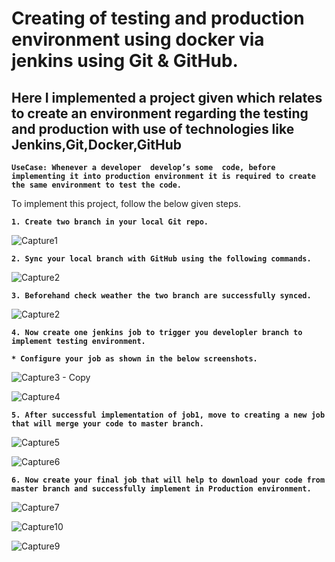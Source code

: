 <h1>Creating of testing and production environment using docker via jenkins using Git & GitHub.</h1>
<h2>Here I implemented a project given which relates to create an environment regarding the testing and production with use of technologies like Jenkins,Git,Docker,GitHub</h2>

**`UseCase: Whenever a developer  develop’s some  code, before implementing it into production environment it is required to create the same environment to test the code.`**


To implement this project, follow the below given steps.

**`1. Create two branch in your local Git repo.`**

![Capture1](https://user-images.githubusercontent.com/64262752/81263557-81aa4780-905d-11ea-902d-5743dec7d008.PNG)

**`2. Sync your local branch with GitHub using the following commands.`**

![Capture2](https://user-images.githubusercontent.com/64262752/81263562-82db7480-905d-11ea-8d49-ce2779fdf2eb.PNG)

**`3. Beforehand check weather the two branch are successfully synced.`**

![Capture2](https://user-images.githubusercontent.com/60429108/81189793-a1495d80-8fd4-11ea-8a38-0ffb3d8550df.PNG)

**`4. Now create one jenkins job to trigger you developler branch to implement testing environment.`**

  **`* Configure your job as shown in the below screenshots.`**

![Capture3 - Copy](https://user-images.githubusercontent.com/60429108/81190232-2fbddf00-8fd5-11ea-9956-ea97e841af27.PNG)

![Capture4](https://user-images.githubusercontent.com/60429108/81190321-524ff800-8fd5-11ea-912c-ddd8a6351cac.PNG)

**`5. After successful implementation of job1, move to creating a new job that will merge your code to master branch.`**

![Capture5](https://user-images.githubusercontent.com/60429108/81190668-c4c0d800-8fd5-11ea-8b21-1a2aa8d41863.PNG)

![Capture6](https://user-images.githubusercontent.com/60429108/81190803-e7eb8780-8fd5-11ea-9a53-119c590cdca7.PNG)

**`6. Now create your final job that will help to download your code from master branch and successfully implement in Production environment.`**

![Capture7](https://user-images.githubusercontent.com/60429108/81191046-2ed97d00-8fd6-11ea-95fa-f5dc24eeb210.PNG)

![Capture10](https://user-images.githubusercontent.com/60429108/81191088-3d279900-8fd6-11ea-9c55-c9c37dcc3001.PNG)

![Capture9](https://user-images.githubusercontent.com/60429108/81191116-49135b00-8fd6-11ea-8620-5f15cdd56519.PNG)
